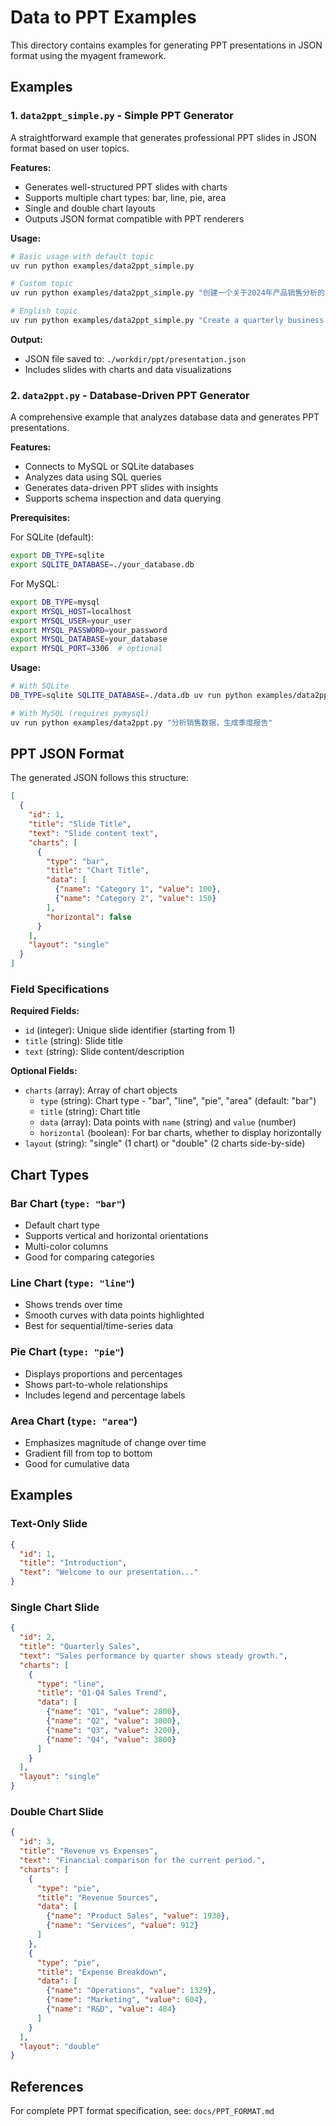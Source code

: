 # Data to PPT Examples

This directory contains examples for generating PPT presentations in JSON format using the myagent framework.

## Examples

### 1. `data2ppt_simple.py` - Simple PPT Generator

A straightforward example that generates professional PPT slides in JSON format based on user topics.

**Features:**
- Generates well-structured PPT slides with charts
- Supports multiple chart types: bar, line, pie, area
- Single and double chart layouts
- Outputs JSON format compatible with PPT renderers

**Usage:**

```bash
# Basic usage with default topic
uv run python examples/data2ppt_simple.py

# Custom topic
uv run python examples/data2ppt_simple.py "创建一个关于2024年产品销售分析的PPT"

# English topic
uv run python examples/data2ppt_simple.py "Create a quarterly business review presentation"
```

**Output:**
- JSON file saved to: `./workdir/ppt/presentation.json`
- Includes slides with charts and data visualizations

### 2. `data2ppt.py` - Database-Driven PPT Generator

A comprehensive example that analyzes database data and generates PPT presentations.

**Features:**
- Connects to MySQL or SQLite databases
- Analyzes data using SQL queries
- Generates data-driven PPT slides with insights
- Supports schema inspection and data querying

**Prerequisites:**

For SQLite (default):
```bash
export DB_TYPE=sqlite
export SQLITE_DATABASE=./your_database.db
```

For MySQL:
```bash
export DB_TYPE=mysql
export MYSQL_HOST=localhost
export MYSQL_USER=your_user
export MYSQL_PASSWORD=your_password
export MYSQL_DATABASE=your_database
export MYSQL_PORT=3306  # optional
```

**Usage:**

```bash
# With SQLite
DB_TYPE=sqlite SQLITE_DATABASE=./data.db uv run python examples/data2ppt.py "分析用户数据并生成报告"

# With MySQL (requires pymysql)
uv run python examples/data2ppt.py "分析销售数据，生成季度报告"
```

## PPT JSON Format

The generated JSON follows this structure:

```json
[
  {
    "id": 1,
    "title": "Slide Title",
    "text": "Slide content text",
    "charts": [
      {
        "type": "bar",
        "title": "Chart Title",
        "data": [
          {"name": "Category 1", "value": 100},
          {"name": "Category 2", "value": 150}
        ],
        "horizontal": false
      }
    ],
    "layout": "single"
  }
]
```

### Field Specifications

**Required Fields:**
- `id` (integer): Unique slide identifier (starting from 1)
- `title` (string): Slide title
- `text` (string): Slide content/description

**Optional Fields:**
- `charts` (array): Array of chart objects
  - `type` (string): Chart type - "bar", "line", "pie", "area" (default: "bar")
  - `title` (string): Chart title
  - `data` (array): Data points with `name` (string) and `value` (number)
  - `horizontal` (boolean): For bar charts, whether to display horizontally
- `layout` (string): "single" (1 chart) or "double" (2 charts side-by-side)

## Chart Types

### Bar Chart (`type: "bar"`)
- Default chart type
- Supports vertical and horizontal orientations
- Multi-color columns
- Good for comparing categories

### Line Chart (`type: "line"`)
- Shows trends over time
- Smooth curves with data points highlighted
- Best for sequential/time-series data

### Pie Chart (`type: "pie"`)
- Displays proportions and percentages
- Shows part-to-whole relationships
- Includes legend and percentage labels

### Area Chart (`type: "area"`)
- Emphasizes magnitude of change over time
- Gradient fill from top to bottom
- Good for cumulative data

## Examples

### Text-Only Slide
```json
{
  "id": 1,
  "title": "Introduction",
  "text": "Welcome to our presentation..."
}
```

### Single Chart Slide
```json
{
  "id": 2,
  "title": "Quarterly Sales",
  "text": "Sales performance by quarter shows steady growth.",
  "charts": [
    {
      "type": "line",
      "title": "Q1-Q4 Sales Trend",
      "data": [
        {"name": "Q1", "value": 2800},
        {"name": "Q2", "value": 3000},
        {"name": "Q3", "value": 3200},
        {"name": "Q4", "value": 3800}
      ]
    }
  ],
  "layout": "single"
}
```

### Double Chart Slide
```json
{
  "id": 3,
  "title": "Revenue vs Expenses",
  "text": "Financial comparison for the current period.",
  "charts": [
    {
      "type": "pie",
      "title": "Revenue Sources",
      "data": [
        {"name": "Product Sales", "value": 1938},
        {"name": "Services", "value": 912}
      ]
    },
    {
      "type": "pie",
      "title": "Expense Breakdown",
      "data": [
        {"name": "Operations", "value": 1329},
        {"name": "Marketing", "value": 604},
        {"name": "R&D", "value": 484}
      ]
    }
  ],
  "layout": "double"
}
```

## References

For complete PPT format specification, see: `docs/PPT_FORMAT.md`

